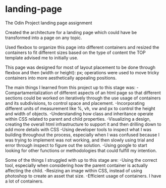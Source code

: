 # landing-page
The Odin Project landing page assignment

Created the architecture for a landing page which could have be transformed into a page on any topic.

Used flexbox to organize this page into different containers and resized the containers to fit different sizes based on the type of content the TOP template advised me to initially use.

This page was designed for most of layout placement to be done through flexbox and then (width or height): px; operations were used to move tricky containers into more aesthetically appealing positions.

The main things I learned from this project up to this stage was:
-Compartamentalization of different aspects of an html page so that different sections could be worked on iteratively through the use usage of containers and its subdivisions, to control space and placement.
-Incorporating different units of measurement like %, vh, vw and px to control the height and width of objects.
-Understanding how class and inheritance operate within CSS related to parent and child properties.
-Visualizing a design, creating the overall html infrastructure to support it and then drilling down to add more details with CSS
-Using developer tools to inspect what I was building throughout the process, especially when I was confused because I was trying to implement was not working, and then slowly using trial and error through inspect to figure out the solution.
-Using google to start looking for other functions or methodologies that could fulfill my intention.

Some of the things I struggled with up to this stage are:
-Using the correct tool, especially when considering how the parent container is actually affecting the child.
-Resizing an image within CSS, instead of using photoshop to create an asset that size.
-Efficient usage of containers. I have a lot of containers.

